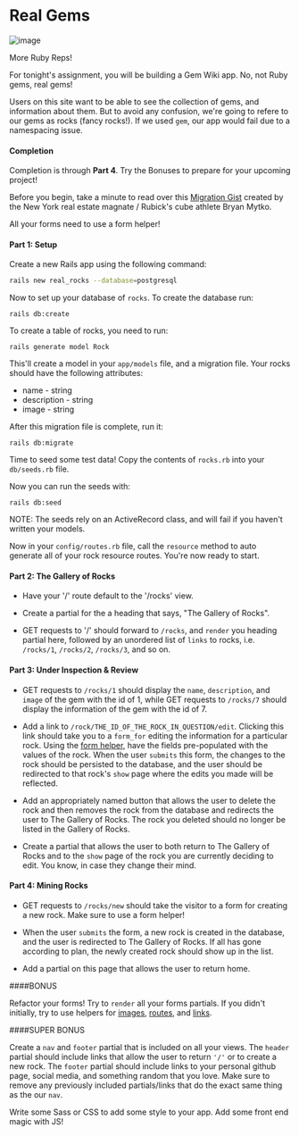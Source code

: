 # Real Gems
![image](https://i.giphy.com/lxz1QBPH3qQJa.gif)

More Ruby Reps!

For tonight's assignment, you will be building a Gem Wiki app. No, not Ruby gems, real gems!

Users on this site want to be able to see the collection of gems, and information about them. But to avoid any confusion, we're going to refere to our gems as rocks (fancy rocks!). If we used `gem`, our app would fail due to a namespacing issue.

#### Completion

Completion is through __Part 4__. Try the Bonuses to prepare for your upcoming project!

Before you begin, take a minute to read over this [Migration Gist](https://gist.github.com/bryanmytko/b0407ead43bac5e93c4f8153ba3b9aae) created by the New York real estate magnate / Rubick's cube athlete Bryan Mytko.

All your forms need to use a form helper! 

#### Part 1: Setup

Create a new Rails app using the following command:

```bash
rails new real_rocks --database=postgresql
```

Now to set up your database of `rocks`. To create the database run:

`rails db:create`

To create a table of rocks, you need to run:

`rails generate model Rock`

This'll create a model in your `app/models` file, and a migration file. Your rocks should have the following attributes:

- name - string
- description - string
- image - string

After this migration file is complete, run it:

`rails db:migrate`

Time to seed some test data! Copy the contents of `rocks.rb` into your `db/seeds.rb` file.

Now you can run the seeds with:

`rails db:seed`

NOTE: The seeds rely on an ActiveRecord class, and will fail if you haven't written your models.

Now in your `config/routes.rb` file, call the `resource` method to auto generate all of your rock resource routes. You're now ready to start.


#### Part 2: The Gallery of Rocks


- Have your '/' route default to the '/rocks' view.

- Create a partial for the a heading that says, "The Gallery of Rocks".

- GET requests to '/' should forward to `/rocks`, and `render` you heading partial here, followed by an unordered list of `links` to rocks, i.e. `/rocks/1`, `/rocks/2`, `/rocks/3`, and so on.


#### Part 3: Under Inspection & Review


- GET requests to `/rocks/1` should display the `name`, `description`, and `image` of the gem with the id of 1, while GET requests to `/rocks/7` should display the information of the gem with the id of 7.

- Add a link to `/rock/THE_ID_OF_THE_ROCK_IN_QUESTION/edit`. Clicking this link should take you to a `form_for` editing the information for a particular rock. Using the [form helper](http://guides.rubyonrails.org/form_helpers.html), have the fields pre-populated with the values of the rock. When the user `submits` this form, the changes to the rock should be persisted to the database, and the user should be redirected to that rock's `show` page where the edits you made will be reflected. 

- Add an appropriately named button that allows the user to delete the rock and then removes the rock from the database and redirects the user to The Gallery of Rocks. The rock you deleted should no longer be listed in the Gallery of Rocks.

- Create a partial that allows the user to both return to The Gallery of Rocks and to the `show` page of the rock you are currently deciding to edit. You know, in case they change their mind.



#### Part 4: Mining Rocks


- GET requests to `/rocks/new` should take the visitor to a form for creating a new rock. Make sure to use a form helper!

- When the user `submits` the form, a new rock is created in the database, and the user is redirected to The Gallery of Rocks. If all has gone according to plan, the newly created rock should show up in the list.

- Add a partial on this page that allows the user to return home.


####BONUS

Refactor your forms! Try to `render` all your forms partials. If you didn't initially, try to use helpers for [images](http://api.rubyonrails.org/classes/ActionView/Helpers/AssetTagHelper.html), [routes](http://guides.rubyonrails.org/routing.html), and [links](http://api.rubyonrails.org/classes/ActionView/Helpers/UrlHelper.html).

####SUPER BONUS

Create a `nav` and `footer` partial that is included on all your views. The `header` partial should include links that allow the user to return `'/'` or to create a new rock. The `footer` partial should include links to your personal github page, social media, and something random that you love. Make sure to remove any previously included partials/links that do the exact same thing as the our `nav`.

Write some Sass or CSS to add some style to your app. Add some front end magic with JS!





